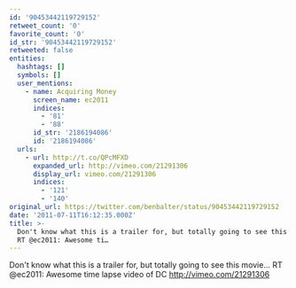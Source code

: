 ```yaml
---
id: '90453442119729152'
retweet_count: '0'
favorite_count: '0'
id_str: '90453442119729152'
retweeted: false
entities:
  hashtags: []
  symbols: []
  user_mentions:
    - name: Acquiring Money
      screen_name: ec2011
      indices:
        - '81'
        - '88'
      id_str: '2186194086'
      id: '2186194086'
  urls:
    - url: http://t.co/QPcMFXD
      expanded_url: http://vimeo.com/21291306
      display_url: vimeo.com/21291306
      indices:
        - '121'
        - '140'
original_url: https://twitter.com/benbalter/status/90453442119729152
date: '2011-07-11T16:12:35.000Z'
title: >-
  Don't know what this is a trailer for, but totally going to see this movie...
  RT @ec2011: Awesome ti…
---
```


Don't know what this is a trailer for, but totally going to see this movie... RT @ec2011: Awesome time lapse video of DC http://vimeo.com/21291306